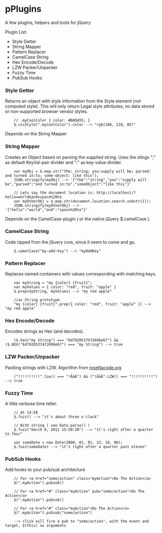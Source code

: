 # pPlugins

A few plugins, helpers and tools for jQuery

Plugin List:

 * Style Getter
 * String Mapper
 * Pattern Replacer
 * CamelCase String
 * Hex Encode/Decode
 * LZW Packer/Unpacker
 * Fuzzy Time
 * PubSub Hooks

### Style Getter

Returns an object with style information from the Style element (not computed style).
This will only return Legal style attributes, no data stored or non-supported browser vendor styles.

		// .myCoolColor { color: #BADA55; }
		$.cssStyle(".myCoolColor").color --> "rgb(186, 218, 85)"


Depends on the String Mapper

### String Mapper

Creates an Object based on parsing the supplied string.
Uses the stings ";" as default KeyVal-pair divider and ":" as key-value divider.

		var myObj = $.map.str("the: string; you:supply will be; parsed: and turned in:to; some-object: like this");
		JSON.stringify(myObj) --> '{"the":"string","you":"supply will be","parsed":"and turned in:to","someObject":"like this"}'
		
		// Lets say the document location is: http://localhost/?hello=world&and=space%20to
		var myOtherObj = $.map.str(document.location.search.substr(1));
		JSON.stringify(myOtherObj) --> '{"hello":"world","and":"space%20to"}'

Depends on the CamelCase-plugin ( or the native jQuery $.camelCase ).


### CamelCase String

Code ripped from the jQuery core, since it seem to come and go.
		
		$.camelCase("my-odd-key") --> "myOddKey"

### Pattern Replacer

Replaces named containers with values corresponding with matching keys.

		var myString = "my {color} {fruit}";
		var myValues = { color: "red", fruit: "apple" }
		$.prep(myString, myValues) --> "my red apple"
		
		//as String prototype
		"my {color} {fruit}".prep({ color: "red", fruit: "apple" }) --> "my red apple"


### Hex Encode/Decode

Encodes strings as Hex (and decodes).

		($.hex("my String") === "6d7920537472696e67") && ($.HEX("6d7920537472696e67") === "my String") --> true


### LZW Packer/Unpacker

Packing strings with LZW.
Algorithm from [rosettacode.org](http://rosettacode.org/wiki/LZW_compression)

		("!!!!!!!!!!".lzw() === "!ĀāĂ") && ("!ĀāĂ".LZW() === "!!!!!!!!!!") --> true


### Fuzzy Time

A little verbose time teller.

		// At 14:58
		$.fuzz() --> "it's about three o'clock"
		
		// With string ( see Date.parse() )
		$.fuzz("march 8, 2011 15:50:30") --> "it's right after a quarter to four"
		
		var someDate = new Date(2000, 01, 01, 23, 18, 00);
		$.fuzz(someDate) --> "it's right after a quarter past eleven"
		

### PubSub Hooks

Add hooks to your pub/sub architecture

		// For <a href="some/action" class="myAction">Do The Action</a>
		$(".myAction").pubsub() 
		
		// For <a href="#" class="myAction" pub="some/action">Do The Action</a>
		$(".myAction").pubsub() 
		
		// For <a href="#" class="myAction">Do The Action</a>
		$(".myAction").pubsub("some/action") 
		
		--> click will fire a pub to "some/action", with the event and target, $(this) as arguments		
		
		